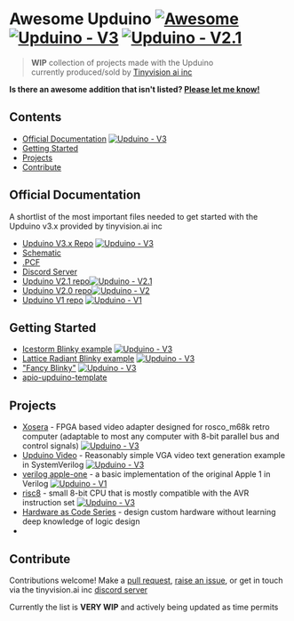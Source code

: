# Awesome Upduino [![Awesome](https://awesome.re/badge.svg)](https://awesome.re) [![Upduino - V3](https://img.shields.io/badge/Upduino-V3-purple)](https://www.github.com/tinyvision-ai-inc/Upduino-v3.0) [![Upduino - V2.1](https://img.shields.io/badge/Upduino-V2.1-blueviolet)](https://github.com/tinyvision-ai-inc/UPduino-v2.1)

> **WIP** collection of projects made with the Upduino  
> currently produced/sold by [Tinyvision ai inc](https://tinyvision.ai)

 **Is there an awesome addition that isn't listed? [Please let me know!](https://public.zenkit.com/f/CA2VQR3Nd/awesome-upduino?v=kn0k94iTCP)**
## Contents

- [Official Documentation](#official-documentation) [![Upduino - V3](https://img.shields.io/badge/Upduino-V3-purple)](https://www.github.com/tinyvision-ai-inc/Upduino-v3.0)
- [Getting Started](#getting-started)
- [Projects](#projects)
- [Contribute](#contribute)

## Official Documentation  
A shortlist of the most important files needed to get started with the Upduino v3.x provided by tinyvision.ai inc

- [Upduino V3.x Repo](https://github.com/tinyvision-ai-inc/UPduino-v3.0) [![Upduino - V3](https://img.shields.io/badge/Upduino-V3-purple)](https://www.github.com/tinyvision-ai-inc/Upduino-v3.0)
- [Schematic](https://github.com/tinyvision-ai-inc/UPduino-v3.0/blob/master/Board/v3.0/UPduino_v3.0.pdf)
- [.PCF](https://github.com/tinyvision-ai-inc/UPduino-v3.0/blob/master/RTL/common/upduino.pcf)
- [Discord Server](https://www.discord.gg/yfj8Zg2jye)
- [Upduino V2.1 repo](https://github.com/tinyvision-ai-inc/UPduino-v2.1)[![Upduino - V2.1](https://img.shields.io/badge/Upduino-V2.1-blueviolet)](https://github.com/tinyvision-ai-inc/UPduino-v2.1)
- [Upduino V2.0 repo](https://github.com/gtjennings1/UPDuino_v2_0)[![Upduino - V2](https://img.shields.io/badge/Upduino-V2-gold)]( https://github.com/gtjennings1/UPDuino_v2_0)
- [Upduino V1 repo](https://github.com/gtjennings1/UPDuino_v1_0) [![Upduino - V1](https://img.shields.io/badge/Upduino-V1-ffffb4)]( https://github.com/gtjennings1/UPDuino_v1_0)  
 
## Getting Started

- [Icestorm Blinky example](https://github.com/tinyvision-ai-inc/UPduino-v3.0/tree/master/RTL/blink_led) [![Upduino - V3](https://img.shields.io/badge/Upduino-V3-purple)](https://www.github.com/tinyvision-ai-inc/Upduino-v3.0)
- [Lattice Radiant Blinky example](https://github.com/tinyvision-ai-inc/UPduino-v3.0/tree/master/RTL/radiant-reveal) [![Upduino - V3](https://img.shields.io/badge/Upduino-V3-purple)](https://www.github.com/tinyvision-ai-inc/Upduino-v3.0)
- ["Fancy Blinky"](https://github.com/XarkLabs/upduino-example) [![Upduino - V3](https://img.shields.io/badge/Upduino-V3-purple)](https://www.github.com/tinyvision-ai-inc/Upduino-v3.0)
- [apio-upduino-template](https://github.com/WasabiFan/apio-upduino-template)

## Projects

- [Xosera](https://github.com/XarkLabs/Xosera) - FPGA based video adapter designed for rosco_m68k retro computer (adaptable to most any computer with 8-bit parallel bus and control signals) [![Upduino - V3](https://img.shields.io/badge/Upduino-V3-purple)](https://www.github.com/tinyvision-ai-inc/Upduino-v3.0)
- [Upduino Video](https://github.com/XarkLabs/upduino-video) - Reasonably simple VGA video text generation example in SystemVerilog [![Upduino - V3](https://img.shields.io/badge/Upduino-V3-purple)](https://www.github.com/tinyvision-ai-inc/Upduino-v3.0)
- [verilog apple-one](https://github.com/alangarf/apple-one/tree/master/boards/upduino) - a basic implementation of the original Apple 1 in Verilog [![Upduino - V1](https://img.shields.io/badge/Upduino-V1-ffffb4)]( https://github.com/gtjennings1/UPDuino_v1_0)
- [risc8](https://github.com/osresearch/risc8) - small 8-bit CPU that is mostly compatible with the AVR instruction set [![Upduino - V3](https://img.shields.io/badge/Upduino-V3-purple)](https://www.github.com/tinyvision-ai-inc/Upduino-v3.0)
- [Hardware as Code Series](https://www.hackster.io/sthibault/hardware-as-code-part-i-an-introduction-48bacb) - design custom hardware without learning deep knowledge of logic design 
- 
## Contribute

Contributions welcome! Make a [pull request](https://github.com/Xenador77/Awesome-Upduino/pulls), [raise an issue](https://github.com/Xenador77/Awesome-Upduino/issues), or get in touch via the tinyvision.ai inc [discord server](https://discord.gg/yfj8Zg2jye)

Currently the list is **VERY WIP** and actively being updated as time permits
